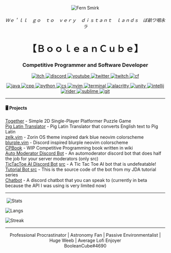 <p align="center">
  <img src="https://static.wikia.nocookie.net/villains/images/a/a7/Tumblr_otgzm0EMIq1vuuzreo6_1280.gif/revision/latest/scale-to-width-down/250?cb=20180108084014" alt="Fern Smirk">
</p>

<h6 align="center">Ｗｅ＇ｌｌ　ｇｏ　ｔｏ　ｖｅｒｙ　ｄｉｓｔａｎｔ　ｌａｎｄｓ　ぼ畝ワ咽永ラ</h6>
<h1 align="center"><b>【﻿ＢｏｏｌｅａｎＣｕｂｅ】</b></h1>
<h3 align="center">Competitive Programmer and Software Developer</h3>
<p align="center"> 
  <a href="https://booleancube.itch.io/"> <img src="https://img.shields.io/badge/-itch.io-black?style=for-the-badge&logo=itch.io" alt="itch"> </a> 
  <a href="https://discord.gg/3ZDpPyR"> <img src="https://img.shields.io/badge/-discord-black?style=for-the-badge&logo=discord" alt="discord"> </a> 
  <a href="https://www.youtube.com/channel/UCsivrachJyFVLi7V60lrd6g"> <img src="https://img.shields.io/badge/-youtube-black?style=for-the-badge&logo=youtube&color=ff0000" alt="youtube"> </a> 
  <a href="https://twitter.com/BooleanCub3"> <img src="https://img.shields.io/badge/-twitter-black?style=for-the-badge&logo=twitter" alt="twitter"> </a> 
  <a href="https://www.twitch.tv/booleancub3"> <img src="https://img.shields.io/badge/-twitch-black?style=for-the-badge&logo=twitch" alt="twitch"> </a>
  <a href="https://codeforces.com/profile/booleancub3"> <img src="https://img.shields.io/badge/-codeforces-black?style=for-the-badge&logo=codeforces" alt="cf"> </a> 
</p>
<p align="center"> 
  <a href="https://www.java.com/en/"> <img src="https://img.shields.io/badge/-java-black?style=for-the-badge&logo=java&color=007396" alt="java"> </a> 
  <a href="https://www.cplusplus.com/"> <img src="https://img.shields.io/badge/-C%2B%2B-black?style=for-the-badge&logo=c%2B%2B&color=00599c" alt="cpp"> </a> 
  <a href="https://www.python.org/download/releases/3.0/"> <img src="https://img.shields.io/badge/-python-black?style=for-the-badge&logo=python" alt="python"> </a> 
  <a href="https://docs.microsoft.com/en-us/dotnet/csharp/tour-of-csharp/#:~:text=C%23%20(pronounced%20%22See%20Sharp%22,applications%20that%20run%20in%20the%20.&text=C%23%20has%20its%20roots%20in,%2C%20Java%2C%20and%20JavaScript%20programmers."> <img src="https://img.shields.io/badge/-C%23-black?style=for-the-badge&logo=c%20sharp&color=239120" alt="cs"> </a> 
  <a href="https://neovim.io/"> <img src="https://img.shields.io/badge/-neovim-black?style=for-the-badge&logo=neovim" alt="nvim"> </a> 
  <a href="https://www.microsoft.com/en-us/p/windows-terminal/9n0dx20hk701?activetab=pivot:overviewtab"> <img src="https://img.shields.io/badge/-terminal-black?style=for-the-badge&logo=windows%20terminal&color=4d4d4d" alt="terminal"> </a> 
  <a href="https://github.com/alacritty/alacritty"> <img src="https://img.shields.io/badge/-alacritty-black?style=for-the-badge&logo=alacritty" alt="alacritty"> </a> 
  <a href="https://unity.com/"> <img src="https://img.shields.io/badge/-unity-black?style=for-the-badge&logo=unity" alt="unity"> </a>
  <a href="https://www.jetbrains.com/idea/"> <img src="https://img.shields.io/badge/-IntelliJ-black?style=for-the-badge&logo=intellij%20idea" alt="intellij"> </a>
  <a href="https://www.jetbrains.com/rider/"> <img src="https://img.shields.io/badge/-Rider-black?style=for-the-badge&logo=Rider" alt="rider"> </a>
  <a href="https://www.sublimetext.com/"> <img src="https://img.shields.io/badge/-Sublime-black?style=for-the-badge&logo=Sublime%20Text" alt="sublime"> </a>
  <a href="https://git-scm.com/"> <img src="https://img.shields.io/badge/-Git-black?style=for-the-badge&logo=Git" alt="git"> </a>
</p>

----

#### 🖥️ Projects
[Together](https://booleancube.itch.io/together) - Simple 2D Single-Player Platformer Puzzle Game <br>
[Pig Latin Translator](https://github.com/BooleanCube/PigLatinTranslator) - Pig Latin Translator that converts English text to Pig Latin <br>
[zelk.vim](https://github.com/BooleanCube/zelk.vim) - Zorin OS theme inspired dark blue neovim colorscheme <br>
[blurple.vim](https://github.com/BooleanCube/blurple.vim) - Discord inspired blurple neovim colorscheme <br>
[CPBook](https://github.com/BooleanCube/CPBook) - WIP Competitive Programming book written in wiki <br>
[Auto Moderator Discord Bot](https://github.com/BooleanCube/AutoModeratorDiscordBot) - An automoderator discord bot that does half the job for your server moderators (only src) <br>
[TicTacToe AI Discord Bot](https://discord.com/api/oauth2/authorize?client_id=745316825629327420&permissions=8&scope=bot) [src](https://github.com/BooleanCube/TicTacToeAIBot) - A Tic Tac Toe AI bot that is undefeatable! <br>
[Tutorial Bot src](https://github.com/BooleanCube/TutorialBot) - This is the source code of the bot from my JDA tutorial series <br>
[Chatbot](https://github.com/BooleanCube/ChatbotBETA) - A discord chatbot that you can speak to (currently in beta because the API I was using is very limited now)

----

<p>&nbsp;<img align="center" src="https://github-readme-stats.vercel.app/api?username=BooleanCube&hide_border=true&show_icons=true&theme=tokyonight" alt="Stats" /></p>
<p><img align="center" src="https://github-readme-stats.vercel.app/api/top-langs/?username=BooleanCube&layout=compact&hide_border=true&hide=html&show_icons=true&theme=tokyonight" alt="Langs" /></p>
<p><img align="center" src="https://github-readme-streak-stats.herokuapp.com/?user=BooleanCube&hide_border=true&theme=tokyonight" alt="Streak" /></p>


----

<p align="center">
  Professional Procrastinator | Astronomy Fan | Passive Environmentalist | Huge Weeb | Average Lofi Enjoyer <br>
  BooleanCube#4690
</p>
